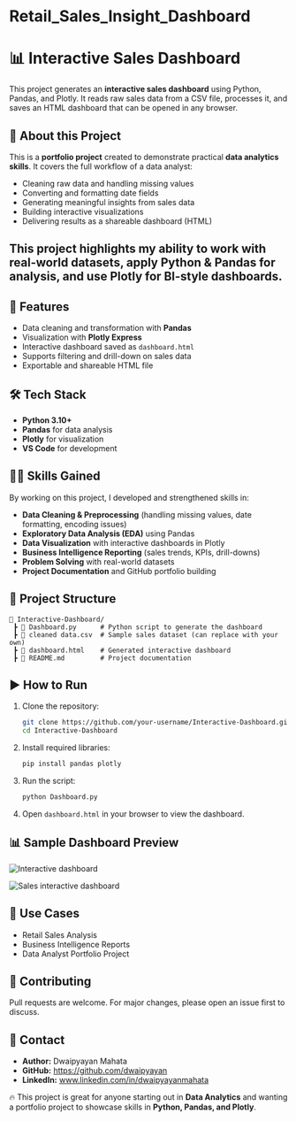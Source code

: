 # Retail_Sales_Insight_Dashboard
# 📊 Interactive Sales Dashboard

This project generates an **interactive sales dashboard** using Python, Pandas, and Plotly.
It reads raw sales data from a CSV file, processes it, and saves an HTML dashboard that can be opened in any browser.

## 📝 About this Project

This is a **portfolio project** created to demonstrate practical **data analytics skills**.
It covers the full workflow of a data analyst:

* Cleaning raw data and handling missing values
* Converting and formatting date fields
* Generating meaningful insights from sales data
* Building interactive visualizations
* Delivering results as a shareable dashboard (HTML)

## This project highlights my ability to work with **real-world datasets**, apply **Python & Pandas for analysis**, and use **Plotly for BI-style dashboards**.

## 🚀 Features

* Data cleaning and transformation with **Pandas**
* Visualization with **Plotly Express**
* Interactive dashboard saved as `dashboard.html`
* Supports filtering and drill-down on sales data
* Exportable and shareable HTML file

## 🛠️ Tech Stack

* **Python 3.10+**
* **Pandas** for data analysis
* **Plotly** for visualization
* **VS Code** for development

## 🧑‍💻 Skills Gained

By working on this project, I developed and strengthened skills in:

* **Data Cleaning & Preprocessing** (handling missing values, date formatting, encoding issues)
* **Exploratory Data Analysis (EDA)** using Pandas
* **Data Visualization** with interactive dashboards in Plotly
* **Business Intelligence Reporting** (sales trends, KPIs, drill-downs)
* **Problem Solving** with real-world datasets
* **Project Documentation** and GitHub portfolio building

## 📂 Project Structure

```
📁 Interactive-Dashboard/
 ┣ 📄 Dashboard.py      # Python script to generate the dashboard
 ┣ 📄 cleaned data.csv  # Sample sales dataset (can replace with your own)
 ┣ 📄 dashboard.html    # Generated interactive dashboard
 ┣ 📄 README.md         # Project documentation
```

## ▶️ How to Run

1. Clone the repository:

   ```bash
   git clone https://github.com/your-username/Interactive-Dashboard.git
   cd Interactive-Dashboard
   ```

2. Install required libraries:

   ```bash
   pip install pandas plotly
   ```

3. Run the script:

   ```bash
   python Dashboard.py
   ```

4. Open `dashboard.html` in your browser to view the dashboard.


## 📊 Sample Dashboard Preview
![Interactive dashboard](https://github.com/user-attachments/assets/9f323395-64f3-40e3-929a-963e011ed563)

![Sales interactive dashboard](https://github.com/user-attachments/assets/a612c488-ef79-4dd6-b10b-0b2a5aed77c5)

## 📌 Use Cases

* Retail Sales Analysis
* Business Intelligence Reports
* Data Analyst Portfolio Project


## 🤝 Contributing

Pull requests are welcome. For major changes, please open an issue first to discuss.

## 📧 Contact

* **Author:** Dwaipyayan Mahata
* **GitHub:** https://github.com/dwaipyayan
* **LinkedIn:** www.linkedin.com/in/dwaipyayanmahata

🔥 This project is great for anyone starting out in **Data Analytics** and wanting a portfolio project to showcase skills in **Python, Pandas, and Plotly**.
